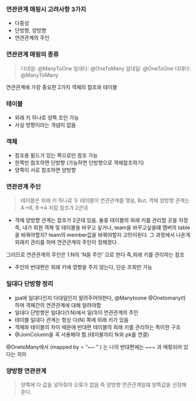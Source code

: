 ### 연관관계 매핑시 고려사항 3가지

- 다중성
- 단방향, 양방향
- 연관관계의 주인

### 연관관계 매핑의 종류
> 다대일: @ManyToOne 
 일대다: @OneToMany 
 일대일: @OneToOne 
 다대다: @ManyToMany

연관관계에 가장 중요한 2가지 
객체의 참조와 테이블

### 테이블
- 외래 키 하나로 양쪽 조인 가능
- 사실 방향이라는 개념이 없음

### 객체
- 참조용 필드가 있는 쪽으로만 참조 가능
- 한쪽만 참조하면 단방향 (가능하면 단방향으로 객체참조하기)
- 양쪽이 서로 참조하면 양방향

### 연관관계 주인
> 테이블은 외래 키 하나로 두 테이블이 연관관계를 맺음, But, 객체 양방향 관계는 A->B, B->A 처럼 참조가 2군데
- 객체 양방향 관계는 참조가 2군데 있음. 둘중 테이블의 외래 키를 관리할 곳을 지정
즉, 내가 회원 객체 및 테이블을 바꾸고 싶거나, team을 바꾸고싶을떄 멤버의 table을 바꿔야할지? team의 member값을 바꿔야할지 고민이된다.
그 과정에서 나온게 외래키 관리를 하며 연관관계의 주인이 정해졌다 .


그러므로 연관관계의 주인은 1:N의 'N을 주인' 으로 한다 즉,외래 키를 관리하는 참조
- 주인의 반대편은 외래 키에 영향을 주지 않는다, 단순 조회만 가능

### 일대다 단방향 정리
 - jpa에 일대다인지 다대일인지 알려주어야한다, @Manytoone @Onetomany라 하며 객체간의 연관관계에 대해 알려야함
 - 일대다 단방향은 일대다(1:N)에서 일(1)이 연관관계의 주인
 - 테이블 일대다 관계는 항상 다(N) 쪽에 외래 키가 있음
 - 객체와 테이블의 차이 때문에 반대편 테이블의 외래 키를 관리하는 특이한 구조
 - @JoinColumn을 꼭 사용해야 함.(테이블끼리 fk와 pk를 연결) 

@OnetoMany에서 (mapped by = "~~ " ) 
는 나의 반대편에는 ~~~ 과 매핑되어 있다는 의미 


### 양방향 연관관계 
> 양쪽에 다 값을 넣어줘야 오류가 없음 즉 양방향 연관관계일떄 양쪽값을 선정해준다.





